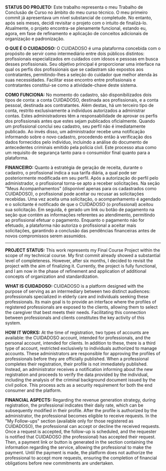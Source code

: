 **STATUS DO PROJETO:**
Este trabalho representa o meu Trabalho de Conclusão de Curso no âmbito do meu curso técnico. O meu primeiro commit já apresentava um nível substancial de completude. No entanto, após seis meses, decidi revisitar o projeto com o intuito de finalizá-lo. Atualmente, o projeto encontra-se plenamente funcional, estando eu, agora, em fase de refinamento e aplicação de conceitos adicionais de organização e padronização.

**O QUE É O CUIDADOSO:**
O CUIDADOSO é uma plataforma concebida com o propósito de servir como intermediário entre dois públicos distintos: profissionais especializados em cuidados com idosos e pessoas em busca desses profissionais. Seu objetivo principal é proporcionar uma interface na qual os perfis dos profissionais que se cadastram são expostos aos contratantes, permitindo-lhes a seleção do cuidador que melhor atenda às suas necessidades. Facilitar esse encontro entre profissionais e contratantes constitui-se como a atividade-chave deste sistema.

**COMO FUNCIONA:**
No momento do cadastro, são disponibilizados dois tipos de conta: a conta CUIDADOSO, destinada aos profissionais, e a conta pessoal, destinada aos contratantes. Além destas, há um terceiro tipo de conta, restrito exclusivamente a indivíduos autorizados a administrar contas. Estes administradores têm a responsabilidade de aprovar os perfis dos profissionais antes que estes sejam publicados oficialmente. Quando um profissional conclui seu cadastro, seu perfil não é imediatamente publicado. Ao invés disso, um administrador recebe uma notificação informando sobre o novo cadastro, procedendo então à verificação dos dados fornecidos pelo indivíduo, incluindo a análise do documento de antecedentes criminais emitido pela polícia civil. Este processo atua como um requisito de segurança tanto para o consumidor final quanto para a plataforma.

**FINANCEIRO:**
Quanto à estratégia de geração de receita, durante o cadastro, o profissional indica a sua tarifa diária, a qual pode ser posteriormente modificada em seu perfil. Após a autorização do perfil pelo administrador, o profissional torna-se apto a receber solicitações. Na seção "Meus Acompanhamentos" (disponível apenas para os cadastrados como CUIDADOSO), o profissional pode aceitar ou recusar as solicitações recebidas. Uma vez aceita uma solicitação, o acompanhamento é agendado e o solicitante é notificado de que o CUIDADOSO (o profissional) aceitou sua solicitação. Em seguida, é gerado um link ou botão de pagamento na seção que contém as informações referentes ao atendimento, permitindo ao profissional efetuar o pagamento. Enquanto o pagamento não for efetuado, a plataforma não autoriza o profissional a aceitar mais solicitações, garantindo a conclusão das pendências financeiras antes de novos compromissos serem assumidos.




--------------------------------------------------------------------------------------------------------------------------------------------------------




**PROJECT STATUS:**
This work represents my Final Course Project within the scope of my technical course. My first commit already showed a substantial level of completeness. However, after six months, I decided to revisit the project with the aim of finalizing it. Currently, the project is fully functional, and I am now in the phase of refinement and application of additional concepts of organization and standardization.

**WHAT IS CUIDADOSO:**
CUIDADOSO is a platform designed with the purpose of serving as an intermediary between two distinct audiences: professionals specialized in elderly care and individuals seeking these professionals. Its main goal is to provide an interface where the profiles of registered professionals are exposed to the clients, allowing them to select the caregiver that best meets their needs. Facilitating this connection between professionals and clients constitutes the key activity of this system.

**HOW IT WORKS:**
At the time of registration, two types of accounts are available: the CUIDADOSO account, intended for professionals, and the personal account, intended for clients. In addition to these, there is a third type of account, restricted exclusively to individuals authorized to manage accounts. These administrators are responsible for approving the profiles of professionals before they are officially published. When a professional completes their registration, their profile is not immediately published. Instead, an administrator receives a notification informing about the new registration and proceeds to verify the data provided by the individual, including the analysis of the criminal background document issued by the civil police. This process acts as a security requirement for both the end consumer and the platform.

**FINANCIAL ASPECTS:**
Regarding the revenue generation strategy, during registration, the professional indicates their daily rate, which can be subsequently modified in their profile. After the profile is authorized by the administrator, the professional becomes eligible to receive requests. In the "My Follow-ups" section (available only for those registered as CUIDADOSO), the professional can accept or decline the received requests. Once a request is accepted, the follow-up is scheduled, and the requester is notified that CUIDADOSO (the professional) has accepted their request. Then, a payment link or button is generated in the section containing the information regarding the service, allowing the professional to make the payment. Until the payment is made, the platform does not authorize the professional to accept more requests, ensuring the completion of financial obligations before new commitments are undertaken.